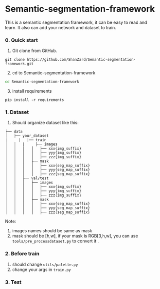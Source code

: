 # Semantic-segmentation-framework
This is a semantic segmentation framework, it can be easy to read and learn. It also can add your network and dataset to train. 

### 0. Quick start

1. Git clone from GitHub.

```
git clone https://github.com/ShanZard/Semantic-segmentation-framework.git
```

2. cd to Semantic-segmentation-framework

```sh
cd Semantic-segmentation-framework
```

3. install requirements

```
pip install -r requirements
```



### 1. Dataset

1. Should organize dataset like this:

```
├── data
│   ├── your_dataset
|	  |	  |── train
│   │ 	|	  ├── images
│   │   │   │   ├── xxx{img_suffix}
│   │   │   │   ├── yyy{img_suffix}
│   │   │   │   ├── zzz{img_suffix}
│   │   │   ├── mask
│   │   │   │   ├── xxx{seg_map_suffix}
│   │   │   │   ├── yyy{seg_map_suffix}
│   │   │   │   ├── zzz{seg_map_suffix}
│   │   ├── val/test
│   │   │   ├── images
│   │   │   │   ├── xxx{img_suffix}
│   │   │   │   ├── yyy{img_suffix}
│   │   │   │   ├── zzz{img_suffix}
│   │   │   ├── mask
│   │   │   │   ├── xxx{seg_map_suffix}
│   │   │   │   ├── yyy{seg_map_suffix}
│   │   │   │   ├── zzz{seg_map_suffix}
```

Note: 

1. images names should be same as mask
1. mask should be [h,w], if your mask is RGB[3,h,w],  you can use ```tools/pre_processdataset.py``` to convert it .

### 2. Before train

1. should change ```utils/palette.py```
2. change your args in ```train.py```

### 3. Test


